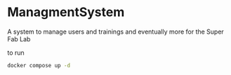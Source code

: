 # ManagmentSystem
A system to manage users and trainings and eventually more for the Super Fab Lab


to run

```bash
docker compose up -d
```
